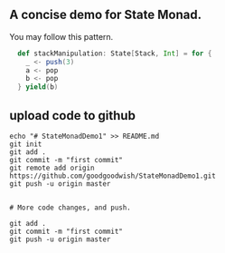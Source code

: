 ## A concise demo for State Monad.

You may follow this pattern.

```scala
  def stackManipulation: State[Stack, Int] = for {
    _ <- push(3)
    a <- pop
    b <- pop
  } yield(b) 
```

## upload code to github

```
echo "# StateMonadDemo1" >> README.md
git init
git add .
git commit -m "first commit"
git remote add origin https://github.com/goodgoodwish/StateMonadDemo1.git
git push -u origin master


# More code changes, and push.

git add .
git commit -m "first commit"
git push -u origin master

```
